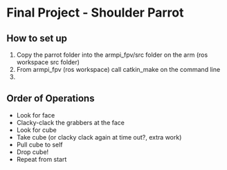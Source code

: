 # Final Project - Shoulder Parrot

## How to set up

 1. Copy the parrot folder into the armpi_fpv/src folder on the arm (ros workspace src folder)
 2. From armpi_fpv (ros workspace) call catkin_make on the command line
 3. 

## Order of Operations

 - Look for face
 - Clacky-clack the grabbers at the face
 - Look for cube
 - Take cube (or clacky clack again at time out?, extra work)
 - Pull cube to self
 - Drop cube!
 - Repeat from start


 